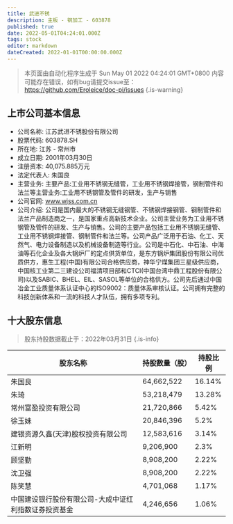 ```yaml
---
title: 武进不锈
description: 主板 - 钢加工 - 603878
published: true
date: 2022-05-01T04:24:01.000Z
tags: stock
editor: markdown
dateCreated: 2022-01-01T00:00:00.000Z
---
```


> 本页面由自动化程序生成于 Sun May 01 2022 04:24:01 GMT+0800
> 内容可能存在错误，如有bug请提交issue至：https://github.com/Eroleice/doc-pi/issues
{.is-warning}

## 上市公司基本信息
- 公司名称: 江苏武进不锈股份有限公司
- 股票代码: 603878.SH
- 所在地: 江苏 - 常州市
- 成立日期: 2001年03月30日
- 注册资本: 40,075.885万元
- 法定代表人: 朱国良
- 主营业务: 主要产品:工业用不锈钢无缝管，工业用不锈钢焊接管，钢制管件和法兰等主营业务:工业用不锈钢管及管件的研发，生产与销售
- 公司官网: www.wjss.com.cn
- 公司介绍: 公司是国内最大的不锈钢无缝钢管、不锈钢焊接钢管、钢制管件和法兰产品制造商之一，是国家重点高新技术企业。公司主营业务为工业用不锈钢管及管件的研发、生产与销售。公司的主要产品包括工业用不锈钢无缝管、工业用不锈钢焊接管、钢制管件和法兰等。公司产品广泛用于石油、化工、天然气、电力设备制造以及机械设备制造等行业。公司是中石化、中石油、中海油等石化企业及各大锅炉厂的定点供货单位，是东方锅炉集团股份有限公司优质供方，惠生工程(中国)有限公司合格供应商，神华宁煤集团三星级供应商，中国核工业第二三建设公司福清项目部和CTCI(中国台湾中鼎工程股份有限公司)以及SABIC、BHEL、EIL、SASOL等单位的合格供方。公司先后通过中国冶金工业质量体系认证中心的ISO9002：质量体系审核认证。公司拥有完整的科技创新体系和一流的科技人才队伍，拥有多项专利。


## 十大股东信息
> 股东持股数据截止于：2022年03月31日
{.is-info}

| 股东名称 | 持股数量（股） | 持股比例 |
| --- | --- | --- |
| 朱国良 | 64,662,522 | 16.14% |
| 朱琦 | 53,218,479 | 13.28% |
| 常州富盈投资有限公司 | 21,720,866 | 5.42% |
| 徐玉妹 | 20,846,396 | 5.2% |
| 建银资源久鑫(天津)股权投资有限公司 | 12,583,616 | 3.14% |
| 江新明 | 9,206,900 | 2.3% |
| 顾坚勤 | 8,908,200 | 2.22% |
| 沈卫强 | 8,908,200 | 2.22% |
| 陈笑慧 | 4,701,068 | 1.17% |
| 中国建设银行股份有限公司-大成中证红利指数证券投资基金 | 4,246,656 | 1.06% |




